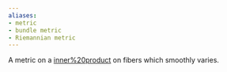 ```yaml
---
aliases:
- metric
- bundle metric
- Riemannian metric
---
```















A metric on a [inner%20product](inner%20product) on fibers which smoothly varies.
